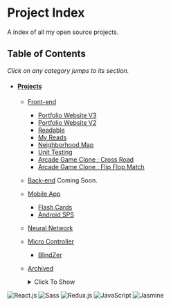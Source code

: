 # Project Index
A index of all my open source projects.

## Table of Contents
_Click on any category jumps to its section._
- #### [Projects](#Projects)
  - [Front-end](#Front-end)
    - [Portfolio Website V3](https://github.com/CCinCapital/PortfolioWebsiteV3)
    - [Portfolio Website V2](https://github.com/CCinCapital/www.canchen.rocks)
    - [Readable](https://github.com/CCinCapital/React-Readable)
    - [My Reads](https://github.com/CCinCapital/React-MyBooks)
    - [Neighborhood Map](https://github.com/CCinCapital/FEND-Neighborhood-Map)
    - [Unit Testing](https://github.com/CCinCapital/FEND-Unit-Test)
    - [Arcade Game Clone : Cross Road](https://github.com/CCinCapital/FEND-arcade-game)
    - [Arcade Game Clone : Flip Flop Match](https://github.com/CCinCapital/FEND-memory-game)
  - [Back-end](#Back-end)
    Coming Soon.
  - [Mobile App](#Mobile-App)
    - [Flash Cards](https://github.com/CCinCapital/ReactNative-Flashcards/blob/master/README.md)
    - [Android SPS](https://github.com/CCinCapital/Android-SPS)
  - [Neural Network](#Neural-Network)
  - [Micro Controller](#Micro-Controller)
    - [BlindZer](#BlindZer)
  - [Archived](#Archived)
     <details>
     <summary>Click To Show</summary>
  
     - [Pixel Art Maker](https://github.com/CCinCapital/FEND-pixel-art-maker)
     - [Portfolio Website V1](https://github.com/CCinCapital/CCinCapital.github.io)
     - [FEND-Portfolio](https://github.com/CCinCapital/FEND-portfolio)
     - [FEND-Animal Trading Cards](https://github.com/CCinCapital/FEND-animal-trading-cards)
     - [My Icons](https://github.com/CCinCapital/myICONs)
     </details>

![React.js](https://img.shields.io/badge/-React.js-blue.svg)
![Sass](https://img.shields.io/badge/-Sass-ca538a.svg)
![Redux.js](https://img.shields.io/badge/-Redux.js-7947b8.svg)
![JavaScript](https://img.shields.io/badge/-JavaScript-ffda52.svg)
![Jasmine](https://img.shields.io/badge/-Jasmine-a9719e.svg)

